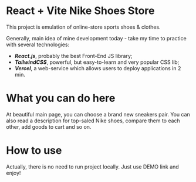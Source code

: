 # React + Vite Nike Shoes Store
This project is emulation of online-store sports shoes & clothes.

Generally, main idea of mine development today - take my time to practice with several technologies:
- ***React.js***, probably the best Front-End JS library;
- ***TailwindCSS***, powerful, but easy-to-learn and very popular CSS lib;
- ***Vercel***, a web-service which allows users to deploy applications in 2 min.

# What you can do here
At beautiful main page, you can choose a brand new sneakers pair.
You can also read a description for top-saled Nike shoes, compare them to each other, add goods to cart and so on.

# How to use 
[DEMO]: https://react-tailwind-nike-store.vercel.app/

Actually, there is no need to run project locally. Just use DEMO link and enjoy!